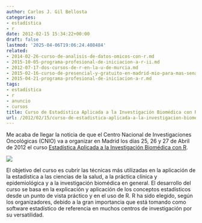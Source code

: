 ```yaml
---
author: Carlos J. Gil Bellosta
categories:
- estadística
- r
date: 2012-02-15 15:34:22+00:00
draft: false
lastmod: '2025-04-06T19:06:24.408484'
related:
- 2014-02-26-curso-de-analisis-de-datos-omicos-con-r.md
- 2015-10-05-programa-profesional-de-iniciacion-a-r-ii.md
- 2012-07-17-dos-cursos-de-r-en-la-u-de-murcia.md
- 2015-02-16-curso-de-presencial-y-gratuito-en-madrid-mio-para-mas-senas.md
- 2015-04-21-programa-profesional-de-iniciacion-a-r.md
tags:
- estadística
- r
- anuncio
- cursos
title: Curso de Estadística Aplicada a la Investigación Biomédica con R en el CNIO
url: /2012/02/15/curso-de-estadistica-aplicada-a-la-investigacion-biomedica-con-r-en-el-cnio/
---
```


Me acaba de llegar la noticia de que el Centro Nacional de Investigaciones Oncológicas (CNIO) va a organizar en Madrid los días 25, 26 y 27 de Abril de 2012 el curso [Estadística Aplicada a la Investigación Biomédica con R](http://www.cnio.es/eventos/index.asp?ev=7).

[![](/wp-uploads/2012/02/curso_estadistica_r_cnio.png#center)
](/wp-uploads/2012/02/curso_estadistica_r_cnio.png#center)

El objetivo del curso es cubrir las técnicas más utilizadas en la aplicación de la estadística a las ciencias de la salud, a la práctica clínica y epidemiológica y a la investigación biomédica en general. El desarrollo del curso se basa en la explicación y aplicación de los conceptos estadísticos desde un punto de vista práctico y en el uso de R. R ha sido elegido, según los organizadores, debido a la gran importancia que está tomando como software estadístico de referencia en muchos centros de investigación por su versatilidad.